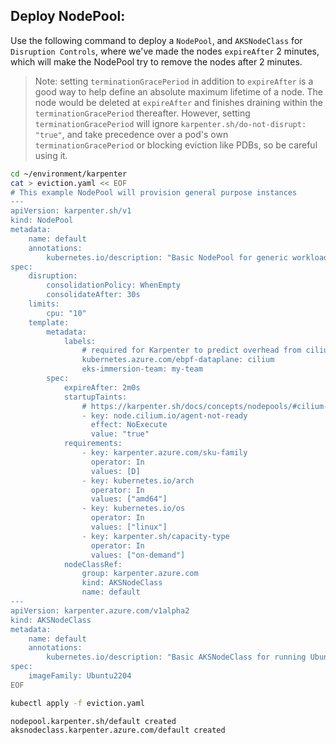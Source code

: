 ## Deploy NodePool:

Use the following command to deploy a `NodePool`, and `AKSNodeClass` for `Disruption Controls`, where we've made the nodes `expireAfter` 2 minutes, which will make the NodePool try to remove the nodes after 2 minutes.

> Note: setting `terminationGracePeriod` in addition to `expireAfter` is a good way to help define an absolute maximum lifetime of a node. The node would be deleted at `expireAfter` and finishes draining within the `terminationGracePeriod` thereafter. However, setting `terminationGracePeriod` will ignore `karpenter.sh/do-not-disrupt: "true"`, and take precedence over a pod's own `terminationGracePeriod` or blocking eviction like PDBs, so be careful using it. 

```bash
cd ~/environment/karpenter
cat > eviction.yaml << EOF
# This example NodePool will provision general purpose instances
---
apiVersion: karpenter.sh/v1
kind: NodePool
metadata:
    name: default
    annotations:
        kubernetes.io/description: "Basic NodePool for generic workloads"
spec:
    disruption:
        consolidationPolicy: WhenEmpty
        consolidateAfter: 30s
    limits:
        cpu: "10"
    template:
        metadata:
            labels:
                # required for Karpenter to predict overhead from cilium DaemonSet
                kubernetes.azure.com/ebpf-dataplane: cilium
                eks-immersion-team: my-team
        spec:
            expireAfter: 2m0s
            startupTaints:
                # https://karpenter.sh/docs/concepts/nodepools/#cilium-startup-taint
                - key: node.cilium.io/agent-not-ready
                  effect: NoExecute
                  value: "true"
            requirements:
                - key: karpenter.azure.com/sku-family
                  operator: In
                  values: [D]
                - key: kubernetes.io/arch
                  operator: In
                  values: ["amd64"]
                - key: kubernetes.io/os
                  operator: In
                  values: ["linux"]
                - key: karpenter.sh/capacity-type
                  operator: In
                  values: ["on-demand"]
            nodeClassRef:
                group: karpenter.azure.com
                kind: AKSNodeClass
                name: default
---
apiVersion: karpenter.azure.com/v1alpha2
kind: AKSNodeClass
metadata:
    name: default
    annotations:
        kubernetes.io/description: "Basic AKSNodeClass for running Ubuntu2204 nodes"
spec:
    imageFamily: Ubuntu2204
EOF

kubectl apply -f eviction.yaml
```

```
nodepool.karpenter.sh/default created
aksnodeclass.karpenter.azure.com/default created
```
